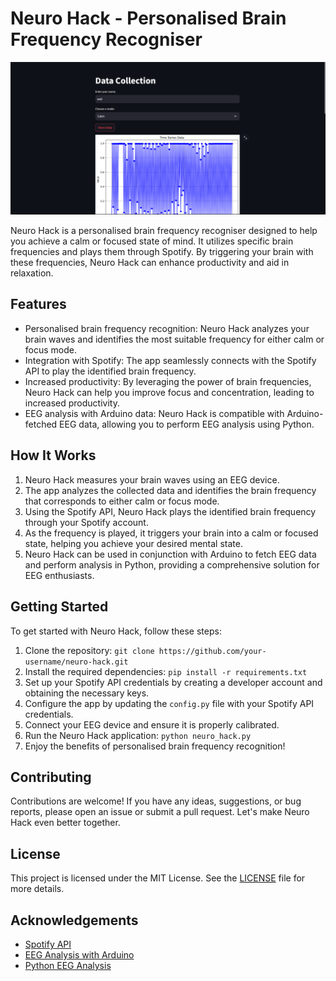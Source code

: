 # Neuro Hack - Personalised Brain Frequency Recogniser

![Neuro Hack](neuro_hack.png)

Neuro Hack is a personalised brain frequency recogniser designed to help you achieve a calm or focused state of mind. It utilizes specific brain frequencies and plays them through Spotify. By triggering your brain with these frequencies, Neuro Hack can enhance productivity and aid in relaxation.

## Features

- Personalised brain frequency recognition: Neuro Hack analyzes your brain waves and identifies the most suitable frequency for either calm or focus mode.
- Integration with Spotify: The app seamlessly connects with the Spotify API to play the identified brain frequency.
- Increased productivity: By leveraging the power of brain frequencies, Neuro Hack can help you improve focus and concentration, leading to increased productivity.
- EEG analysis with Arduino data: Neuro Hack is compatible with Arduino-fetched EEG data, allowing you to perform EEG analysis using Python.

## How It Works

1. Neuro Hack measures your brain waves using an EEG device.
2. The app analyzes the collected data and identifies the brain frequency that corresponds to either calm or focus mode.
3. Using the Spotify API, Neuro Hack plays the identified brain frequency through your Spotify account.
4. As the frequency is played, it triggers your brain into a calm or focused state, helping you achieve your desired mental state.
5. Neuro Hack can be used in conjunction with Arduino to fetch EEG data and perform analysis in Python, providing a comprehensive solution for EEG enthusiasts.

## Getting Started

To get started with Neuro Hack, follow these steps:

1. Clone the repository: `git clone https://github.com/your-username/neuro-hack.git`
2. Install the required dependencies: `pip install -r requirements.txt`
3. Set up your Spotify API credentials by creating a developer account and obtaining the necessary keys.
4. Configure the app by updating the `config.py` file with your Spotify API credentials.
5. Connect your EEG device and ensure it is properly calibrated.
6. Run the Neuro Hack application: `python neuro_hack.py`
7. Enjoy the benefits of personalised brain frequency recognition!

## Contributing

Contributions are welcome! If you have any ideas, suggestions, or bug reports, please open an issue or submit a pull request. Let's make Neuro Hack even better together.

## License

This project is licensed under the MIT License. See the [LICENSE](LICENSE) file for more details.

## Acknowledgements

- [Spotify API](https://developer.spotify.com/documentation/web-api/)
- [EEG Analysis with Arduino](https://www.arduino.cc/en/Guide/ArduinoBrainLibrary)
- [Python EEG Analysis](https://github.com/your-username/python-eeg-analysis)

